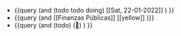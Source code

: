 - {{query (and (todo todo doing) [[Sat, 22-01-2022]] ) }}
- {{query (and [[Finanzas Públicas]] [[yellow]] )}}
- {{query  (and (todo)  (🧪) ) }}